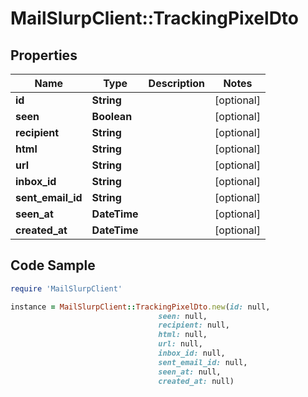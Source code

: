 # MailSlurpClient::TrackingPixelDto

## Properties

Name | Type | Description | Notes
------------ | ------------- | ------------- | -------------
**id** | **String** |  | [optional] 
**seen** | **Boolean** |  | [optional] 
**recipient** | **String** |  | [optional] 
**html** | **String** |  | [optional] 
**url** | **String** |  | [optional] 
**inbox_id** | **String** |  | [optional] 
**sent_email_id** | **String** |  | [optional] 
**seen_at** | **DateTime** |  | [optional] 
**created_at** | **DateTime** |  | [optional] 

## Code Sample

```ruby
require 'MailSlurpClient'

instance = MailSlurpClient::TrackingPixelDto.new(id: null,
                                 seen: null,
                                 recipient: null,
                                 html: null,
                                 url: null,
                                 inbox_id: null,
                                 sent_email_id: null,
                                 seen_at: null,
                                 created_at: null)
```


